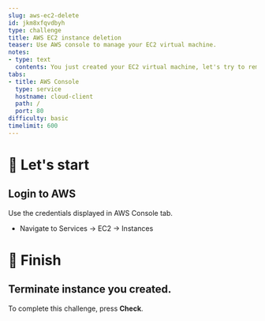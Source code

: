 ```yaml
---
slug: aws-ec2-delete
id: jkm8xfqvdbyh
type: challenge
title: AWS EC2 instance deletion
teaser: Use AWS console to manage your EC2 virtual machine.
notes:
- type: text
  contents: You just created your EC2 virtual machine, let's try to remove it!
tabs:
- title: AWS Console
  type: service
  hostname: cloud-client
  path: /
  port: 80
difficulty: basic
timelimit: 600
---
```


🚀 Let's start
==============

## Login to AWS

Use the credentials displayed in AWS Console tab.

- Navigate to Services -> EC2 -> Instances

🏁 Finish
=========

## Terminate instance you created.

To complete this challenge, press **Check**.
